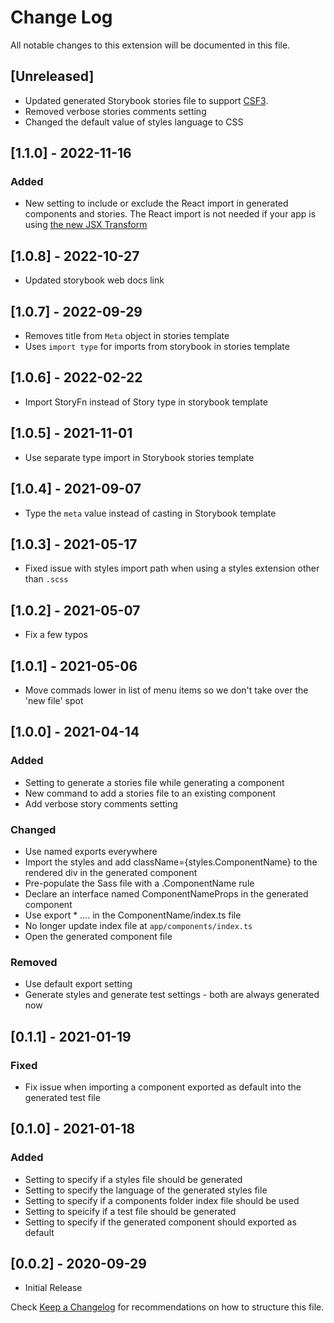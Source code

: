 # Change Log

All notable changes to this extension will be documented in this file.

## [Unreleased]

- Updated generated Storybook stories file to support [CSF3](https://storybook.js.org/blog/storybook-csf3-is-here/).
- Removed verbose stories comments setting
- Changed the default value of styles language to CSS

## [1.1.0] - 2022-11-16

### Added

- New setting to include or exclude the React import in generated components and stories. The React import is not needed if your app is using [the new JSX Transform](https://reactjs.org/blog/2020/09/22/introducing-the-new-jsx-transform.html#whats-different-in-the-new-transform)

## [1.0.8] - 2022-10-27

- Updated storybook web docs link

## [1.0.7] - 2022-09-29

- Removes title from `Meta` object in stories template
- Uses `import type` for imports from storybook in stories template

## [1.0.6] - 2022-02-22

- Import StoryFn instead of Story type in storybook template

## [1.0.5] - 2021-11-01

- Use separate type import in Storybook stories template

## [1.0.4] - 2021-09-07

- Type the `meta` value instead of casting in Storybook template

## [1.0.3] - 2021-05-17

- Fixed issue with styles import path when using a styles extension other than `.scss`

## [1.0.2] - 2021-05-07

- Fix a few typos

## [1.0.1] - 2021-05-06

- Move commads lower in list of menu items so we don't take over the 'new file' spot

## [1.0.0] - 2021-04-14

### Added

- Setting to generate a stories file while generating a component
- New command to add a stories file to an existing component
- Add verbose story comments setting

### Changed

- Use named exports everywhere
- Import the styles and add className={styles.ComponentName} to the rendered div in the generated component
- Pre-populate the Sass file with a .ComponentName rule
- Declare an interface named ComponentNameProps in the generated component
- Use export \* …. in the ComponentName/index.ts file
- No longer update index file at `app/components/index.ts`
- Open the generated component file

### Removed

- Use default export setting
- Generate styles and generate test settings - both are always generated now

## [0.1.1] - 2021-01-19

### Fixed

- Fix issue when importing a component exported as default into the generated test file

## [0.1.0] - 2021-01-18

### Added

- Setting to specify if a styles file should be generated
- Setting to specify the language of the generated styles file
- Setting to specify if a components folder index file should be used
- Setting to speicify if a test file should be generated
- Setting to specify if the generated component should exported as default

## [0.0.2] - 2020-09-29

- Initial Release

Check [Keep a Changelog](http://keepachangelog.com/) for recommendations on how to structure this file.
